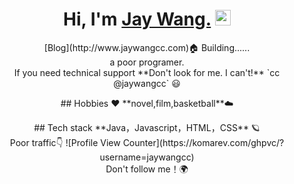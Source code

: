 
<div align="center">
  
<h1>Hi, I'm <a href="http://www.jaywangcc.com">Jay Wang.</a> <img src="https://media.giphy.com/media/hvRJCLFzcasrR4ia7z/giphy.gif" width="25px"> </h1>
<p>
[Blog](http://www.jaywangcc.com)🏠  Building......<br/>
a poor programer.<br/>
If you need technical support **Don't look for me. I can't!**  `cc @jaywangcc` 😃<br/>
<p/>
  
<p>
## Hobbies ❤️ 
**novel,film,basketball**☁️
<p/>
  
<p>  
## Tech stack 
**Java，Javascript，HTML，CSS** 🪐<br/>
Poor traffic👇 ![Profile View Counter](https://komarev.com/ghpvc/?username=jaywangcc)<br/>
Don't follow me！🌍<br/>
<p/>
</div>

